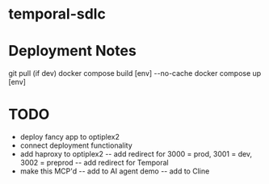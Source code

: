 # temporal-sdlc

# Deployment Notes
git pull (if dev)
docker compose build [env] --no-cache
docker compose up [env]

# TODO
- deploy fancy app to optiplex2
- connect deployment functionality
- add haproxy to optiplex2
-- add redirect for 3000 = prod, 3001 = dev, 3002 = preprod
-- add redirect for Temporal
- make this MCP'd
-- add to AI agent demo
-- add to Cline